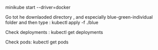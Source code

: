 minikube start --driver=docker

Go tot he downlaoded directory , and especially blue-green-individual folder and then type : kubectl apply -f ./blue 

Check deployments : kubectl get deployments

Check pods: kubectl get pods 

